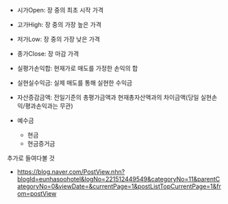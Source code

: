 - 시가Open: 장 중의 최초 시작 가격
- 고가High: 장 중의 가장 높은 가격
- 저가Low: 장 중의 가장 낮은 가격
- 종가Close: 장 마감 가격


- 실평가손익합: 현재가로 매도를 가정한 손익의 합
- 실현실수익금: 실제 매도를 통해 실현한 수익금
- 자산증감금액: 전일기준의 총평가금액과 현재총자산액과의 차이금액(당일 실현손익/평과손익과는 무관)


- 예수금
    - 현금
    - 현금증거금


추가로 들여다볼 것 
- https://blog.naver.com/PostView.nhn?blogId=eunhasoohotel&logNo=221512449549&categoryNo=11&parentCategoryNo=0&viewDate=&currentPage=1&postListTopCurrentPage=1&from=postView
